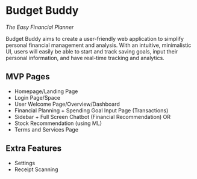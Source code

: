 # Budget Buddy
*The Easy Financial Planner*

Budget Buddy aims to create a user-friendly web application to simplify personal financial management and analysis. 
With an intuitive, minimalistic UI, users will easily be able to start and track saving goals, input their personal information, and have real-time tracking and analytics. 


## MVP Pages
- Homepage/Landing Page
- Login Page/Space
- User Welcome Page/Overview/Dashboard
- Financial Planning + Spending Goal Input Page (Transactions)
- Sidebar + Full Screen Chatbot (Financial Recommendation)
  OR
- Stock Recommendation (using ML)
- Terms and Services Page

## Extra Features
- Settings
- Receipt Scanning




